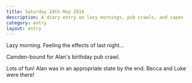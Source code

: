 ```yaml
---
title: Saturday 24th May 2014
description: A diary entry on lazy mornings, pub crawls, and capes
category: entry
layout: entry
---
```


Lazy morning. Feeling the effects of last night&hellip;

Camden-bound for Alan's birthday pub crawl.

Lots of fun! Alan was in an appropriate state by the end. Becca and Luke were there!
